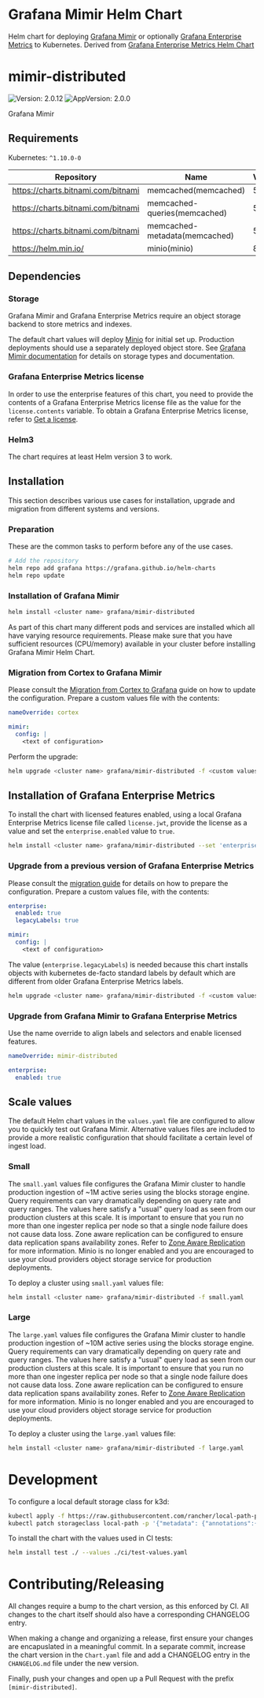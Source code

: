 # Grafana Mimir Helm Chart

Helm chart for deploying [Grafana Mimir](https://grafana.com/docs/mimir/v2.0.x/) or optionally [Grafana Enterprise Metrics](https://grafana.com/docs/enterprise-metrics/v2.0.x/) to Kubernetes. Derived from [Grafana Enterprise Metrics Helm Chart](https://github.com/grafana/helm-charts/blob/main/charts/enterprise-metrics/README.md)

# mimir-distributed

![Version: 2.0.12](https://img.shields.io/badge/Version-2.0.12-informational?style=flat-square) ![AppVersion: 2.0.0](https://img.shields.io/badge/AppVersion-2.0.0-informational?style=flat-square)

Grafana Mimir

## Requirements

Kubernetes: `^1.10.0-0`

| Repository | Name | Version |
|------------|------|---------|
| https://charts.bitnami.com/bitnami | memcached(memcached) | 5.5.2 |
| https://charts.bitnami.com/bitnami | memcached-queries(memcached) | 5.5.2 |
| https://charts.bitnami.com/bitnami | memcached-metadata(memcached) | 5.5.2 |
| https://helm.min.io/ | minio(minio) | 8.0.10 |

## Dependencies

### Storage

Grafana Mimir and Grafana Enterprise Metrics require an object storage backend to store metrics and indexes.

The default chart values will deploy [Minio](https://min.io) for initial set up. Production deployments should use a separately deployed object store.
See [Grafana Mimir documentation](https://grafana.com/docs/mimir/v2.0.x/) for details on storage types and documentation.

### Grafana Enterprise Metrics license

In order to use the enterprise features of this chart, you need to provide the contents of a Grafana Enterprise Metrics license file as the value for the `license.contents` variable.
To obtain a Grafana Enterprise Metrics license, refer to [Get a license](https://grafana.com/docs/enterprise-metrics/v2.0.x/setup/#get-a-gem-license).

### Helm3

The chart requires at least Helm version 3 to work.

## Installation

This section describes various use cases for installation, upgrade and migration from different systems and versions.

### Preparation

These are the common tasks to perform before any of the use cases.

```bash
# Add the repository
helm repo add grafana https://grafana.github.io/helm-charts
helm repo update
```

### Installation of Grafana Mimir

```bash
helm install <cluster name> grafana/mimir-distributed
```

As part of this chart many different pods and services are installed which all
have varying resource requirements. Please make sure that you have sufficient
resources (CPU/memory) available in your cluster before installing Grafana Mimir Helm Chart.

### Migration from Cortex to Grafana Mimir

Please consult the [Migration from Cortex to Grafana](https://grafana.com/docs/mimir/v2.0.x/migration-guide/migrating-from-cortex/) guide on how to update the configuration.
Prepare a custom values file with the contents:

```yaml
nameOverride: cortex

mimir:
  config: |
    <text of configuration>
```

Perform the upgrade:

```bash
helm upgrade <cluster name> grafana/mimir-distributed -f <custom values file>
```

## Installation of Grafana Enterprise Metrics

To install the chart with licensed features enabled, using a local Grafana Enterprise Metrics license file called `license.jwt`, provide the license as a value and set the `enterprise.enabled` value to `true`.

```bash
helm install <cluster name> grafana/mimir-distributed --set 'enterprise.enabled=true' --set-file 'license.contents=./license.jwt'
```

### Upgrade from a previous version of Grafana Enterprise Metrics

Please consult the [migration guide](https://grafana.com/docs/enterprise-metrics/v2.0.x/migrating-from-gem-1.7/) for details on how to prepare the configuration. Prepare a custom values file, with the contents:

```yaml
enterprise:
  enabled: true
  legacyLabels: true

mimir:
  config: |
    <text of configuration>
```

The value (`enterprise.legacyLabels`) is needed because this chart installs objects with kubernetes de-facto standard labels by default which are different from older Grafana Enterprise Metrics labels.

```bash
helm upgrade <cluster name> grafana/mimir-distributed -f <custom values file> --set-file 'license.contents=./license.jwt'
```

### Upgrade from Grafana Mimir to Grafana Enterprise Metrics

Use the name override to align labels and selectors and enable licensed features.

```yaml
nameOverride: mimir-distributed

enterprise:
  enabled: true
```

## Scale values

The default Helm chart values in the `values.yaml` file are configured to allow you to quickly test out Grafana Mimir.
Alternative values files are included to provide a more realistic configuration that should facilitate a certain level of ingest load.

### Small

The `small.yaml` values file configures the Grafana Mimir cluster to
handle production ingestion of ~1M active series using the blocks storage engine.
Query requirements can vary dramatically depending on query rate and query
ranges. The values here satisfy a "usual" query load as seen from our
production clusters at this scale.
It is important to ensure that you run no more than one ingester replica
per node so that a single node failure does not cause data loss. Zone aware
replication can be configured to ensure data replication spans availability
zones. Refer to [Zone Aware Replication](https://grafana.com/docs/mimir/v2.0.x/operators-guide/configuring/configuring-zone-aware-replication/)
for more information.
Minio is no longer enabled and you are encouraged to use your cloud providers
object storage service for production deployments.

To deploy a cluster using `small.yaml` values file:

```bash
helm install <cluster name> grafana/mimir-distributed -f small.yaml
```

### Large

The `large.yaml` values file configures the Grafana Mimir cluster to
handle production ingestion of ~10M active series using the blocks
storage engine.
Query requirements can vary dramatically depending on query rate and query
ranges. The values here satisfy a "usual" query load as seen from our
production clusters at this scale.
It is important to ensure that you run no more than one ingester replica
per node so that a single node failure does not cause data loss. Zone aware
replication can be configured to ensure data replication spans availability
zones. Refer to [Zone Aware Replication](https://grafana.com/docs/mimir/v2.0.x/operators-guide/configuring/configuring-zone-aware-replication/)
for more information.
Minio is no longer enabled and you are encouraged to use your cloud providers
object storage service for production deployments.

To deploy a cluster using the `large.yaml` values file:

```bash
helm install <cluster name> grafana/mimir-distributed -f large.yaml
```

# Development

To configure a local default storage class for k3d:

```bash
kubectl apply -f https://raw.githubusercontent.com/rancher/local-path-provisioner/master/deploy/local-path-storage.yaml
kubectl patch storageclass local-path -p '{"metadata": {"annotations":{"storageclass.kubernetes.io/is-default-class":"true"}}}'
```

To install the chart with the values used in CI tests:

```bash
helm install test ./ --values ./ci/test-values.yaml
```

# Contributing/Releasing

All changes require a bump to the chart version, as this enforced by CI. All changes to the chart itself should also have a corresponding CHANGELOG entry.

When making a change and organizing a release, first ensure your changes are encapuslated in a meaningful commit.
In a separate commit, increase the chart version in the `Chart.yaml` file and add a CHANGELOG entry in the `CHANGELOG.md` file under the new version.

Finally, push your changes and open up a Pull Request with the prefix `[mimir-distributed]`.
